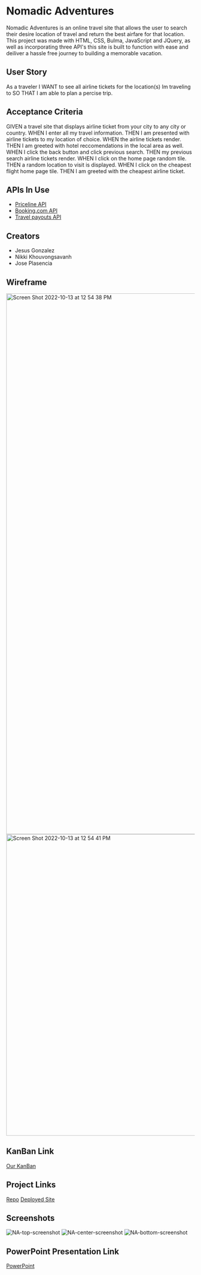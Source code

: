 # Nomadic Adventures
Nomadic Adventures is an online travel site that allows the user to search their desire location of travel and return the best airfare for that location.
This project was made with HTML, CSS, Bulma, JavaScript and JQuery, as well as incorporating three API's this site is built to function with ease and deiliver a hassle free journey to building a memorable vacation.

## User Story
As a traveler I WANT to see all airline tickets for the location(s) Im traveling to SO THAT I am able to plan a percise trip.

## Acceptance Criteria
GIVEN a travel site that displays airline ticket from your city to any city or country.
WHEN I enter all my travel information.
THEN I am presented with airline tickets to my location of choice.
WHEN the airline tickets render.
THEN I am greeted with hotel reccomendations in the local area as well.
WHEN I click the back button and click previous search.
THEN my previous search airline tickets render.
WHEN I click on the home page random tile.
THEN a random location to visit is displayed.
WHEN I click on the cheapest flight home page tile.
THEN I am greeted with the cheapest airline ticket.

## APIs In Use
- [Priceline API](https://rapidapi.com/tipsters/api/priceline-com-provider/)
- [Booking.com API](https://rapidapi.com/tipsters/api/booking-com/)
- [Travel payouts API](https://travelpayouts-travelpayouts-flight-data-v1.p.rapidapi.com)

## Creators
- Jesus Gonzalez
- Nikki Khouvongsavanh
- Jose Plasencia

## Wireframe
<img width="1440" alt="Screen Shot 2022-10-13 at 12 54 38 PM" src="https://user-images.githubusercontent.com/98119774/196681012-2728db8a-0e35-47f5-9cad-b65d2d8c2e44.png">


<img width="803" alt="Screen Shot 2022-10-13 at 12 54 41 PM" src="https://user-images.githubusercontent.com/98119774/196681043-49096890-8428-4404-9bd5-bc832c358267.png">

## KanBan Link 
[Our KanBan](https://github.com/users/JesusGonzalez05/projects/1)

## Project Links
[Repo](https://github.com/JesusGonzalez05/Boolean-hooligans)
[Deployed Site](https://jesusgonzalez05.github.io/Boolean-hooligans/)

## Screenshots
![NA-top-screenshot](https://user-images.githubusercontent.com/98119774/196731305-5cbb5ff9-fae8-48fc-ba0a-6a3441d0a7ca.jpg)
![NA-center-screenshot](https://user-images.githubusercontent.com/98119774/196731354-ab9c68d2-6e5a-4dd8-b2c5-e707c0c94797.jpg)
![NA-bottom-screenshot](https://user-images.githubusercontent.com/98119774/196731418-4c915545-5b68-43f0-84b4-6c935af959ed.jpg)

## PowerPoint Presentation Link
[PowerPoint](https://docs.google.com/presentation/d/1Fxp3Ep4P8EVfksLwH86rG53TKXJulc0hvNnXxsTakeU/edit#slide=id.p)

